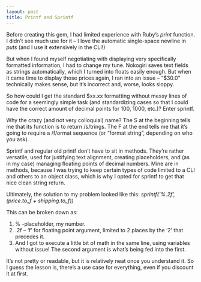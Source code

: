 ```yaml
---
layout: post
title: Printf and Sprintf
---
```


Before creating this gem, I had limited experience with Ruby’s <i>print</i> function. I didn’t see much use for it – I love the automatic single-space newline in <i>puts</i> (and I use it extensively in the CLI!)

But when I found myself negotiating with displaying very specifically formatted information, I had to change my tune. Nokogiri saves text fields as strings automatically, which I turned into floats easily enough. But when it came time to display those prices again, I ran into an issue – “$30.0” technically makes sense, but it’s incorrect and, worse, looks sloppy.

So how could I get the standard $xx.xx formatting without messy lines of code for a seemingly simple task (and standardizing cases so that I could have the correct amount of decimal points for 100, 1000, etc.)? Enter sprintf.

Why the crazy (and not very colloquial) name? The S at the beginning tells me that its function is to return /s/trings. The F at the end tells me that it’s going to require a /f/ormat sequence (or “format string”, depending on who you ask).

Sprintf and regular old printf don’t have to sit in methods. They’re rather versatile, used for justifying text alignment, creating placeholders, and (as in my case) managing floating points of decimal numbers. Mine are in methods, because I was trying to keep certain types of code limited to a CLI and others to an object class, which is why I opted for sprintf to get that nice clean string return.

Ultimately, the solution to my problem looked like this: <i>sprintf('%.2f', (price.to_f + shipping.to_f))</i>

This can be broken down as:
1. % -placeholder, my number.
2. .2f – ‘f’ for floating point argument, limited to 2 places by the ‘2’ that precedes it.
3. And I got to execute a little bit of math in the same line, using variables without issue! The second argument is what’s being fed into the first.

It’s not pretty or readable, but it is relatively neat once you understand it. So I guess the lesson is, there’s a use case for everything, even if you discount it at first.
